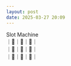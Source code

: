 ```yaml
---
layout: post
date: 2025-03-27 20:09
---
```


Slot Machine<br />
｜🍒｜🍒｜🔔｜<br />
｜🏴｜💎｜💎｜<br />
｜🍇｜🔔｜🍇｜<br />

